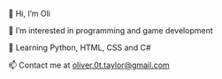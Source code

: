👋 Hi, I’m Oli

👀 I’m interested in programming and game development

🌱 Learning Python, HTML, CSS and C#

📫 Contact me at oliver.0t.taylor@gmail.com
